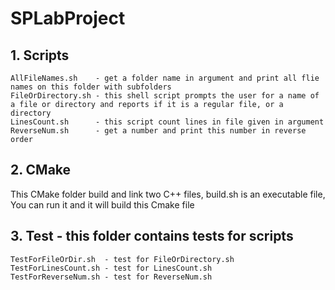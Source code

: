 # SPLabProject
## 1. Scripts
	AllFileNames.sh    - get a folder name in argument and print all flie names on this folder with subfolders
	FileOrDirectory.sh - this shell script prompts the user for a name of a file or directory and reports if it is a regular file, or a directory
	LinesCount.sh      - this script count lines in file given in argument
	ReverseNum.sh      - get a number and print this number in reverse order

## 2. CMake
This CMake folder build and link two C++ files, build.sh is an executable file, You can run it and it will build this Cmake file

## 3. Test - this folder contains tests for scripts
	TestForFileOrDir.sh  - test for FileOrDirectory.sh
	TestForLinesCount.sh - test for LinesCount.sh
	TestForReverseNum.sh - test for ReverseNum.sh
